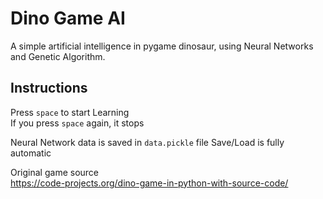 # Dino Game AI
A simple artificial intelligence in pygame dinosaur, using Neural Networks and Genetic Algorithm. 

## Instructions 
Press <code>space</code> to start Learning  
If you press <code>space</code> again, it stops  
    
Neural Network data is saved in <code>data.pickle</code> file
Save/Load is fully automatic  
  
Original game source   
https://code-projects.org/dino-game-in-python-with-source-code/
